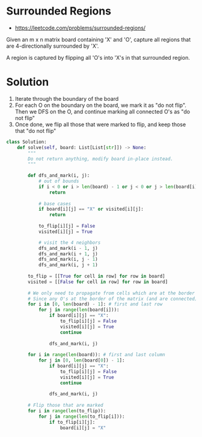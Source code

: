 # Surrounded Regions

- https://leetcode.com/problems/surrounded-regions/

Given an m x n matrix board containing 'X' and 'O', capture all regions that are 4-directionally surrounded by 'X'.

A region is captured by flipping all 'O's into 'X's in that surrounded region.

# Solution

1. Iterate through the boundary of the board
2. For each O on the boundary on the board, we mark it as "do not flip". Then we DFS on the O, and continue marking all connected O's as "do not flip"
3. Once done, we flip all those that were marked to flip, and keep those that "do not flip"

```python
class Solution:
    def solve(self, board: List[List[str]]) -> None:
        """
        Do not return anything, modify board in-place instead.
        """
        
        def dfs_and_mark(i, j):
            # out of bounds
            if i < 0 or i > len(board) - 1 or j < 0 or j > len(board[i]) - 1:
                return
            
            # base cases
            if board[i][j] == "X" or visited[i][j]:
                return
                
            to_flip[i][j] = False
            visited[i][j] = True

            # visit the 4 neighbors
            dfs_and_mark(i - 1, j)
            dfs_and_mark(i + 1, j)
            dfs_and_mark(i, j - 1)
            dfs_and_mark(i, j + 1)
        
        to_flip = [[True for cell in row] for row in board]
        visited = [[False for cell in row] for row in board]
        
        # We only need to propagate from cells which are at the border of the matrix
        # Since any O's at the border of the matrix (and are connected) will not be fully surrounded by X's
        for i in [0, len(board) - 1]: # first and last row
            for j in range(len(board[i])):
                if board[i][j] == "X":
                    to_flip[i][j] = False
                    visited[i][j] = True
                    continue
                    
                dfs_and_mark(i, j)
                
        for i in range(len(board)): # first and last column
            for j in [0, len(board[0]) - 1]:
                if board[i][j] == "X":
                    to_flip[i][j] = False
                    visited[i][j] = True
                    continue
                    
                dfs_and_mark(i, j)
                
        # Flip those that are marked
        for i in range(len(to_flip)):
            for j in range(len(to_flip[i])):
                if to_flip[i][j]:
                    board[i][j] = "X"
```